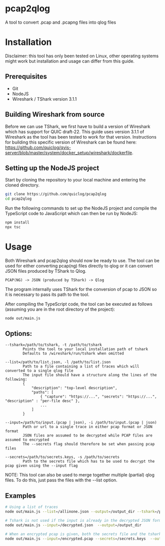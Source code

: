 # pcap2qlog
A tool to convert .pcap and .pcapng files into qlog files

# Installation

Disclaimer: this tool has only been tested on Linux, other operating systems might work but installation and usage can differ from this guide.

## Prerequisites

- Git
- NodeJS
- Wireshark / TShark version 3.1.1

## Building Wireshark from source

Before we can use TShark, we first have to build a version of Wireshark which has support for QUIC draft-22. This guide uses version 3.1.1 of Wireshark as the tool has been tested to work for that version. Instructions for building this specific version of Wireshark can be found here: https://github.com/quiclog/qvis-server/blob/master/system/docker_setup/wireshark/dockerfile.

## Setting up the NodeJS project

Start by cloning the repository to your local machine and entering the cloned directory.

```sh
git clone https://github.com/quiclog/pcap2qlog
cd pcap2qlog
```

Run the following commands to set up the NodeJS project and compile the TypeScript code to JavaScript which can then be run by NodeJS:

```sh
npm install
npx tsc
```

# Usage

Both Wireshark and pcap2qlog should now be ready to use. The tool can be used for either converting pcap(ng) files directly to qlog or it can convert JSON files produced by TShark to Qlog.

```
PCAP(NG) -> JSON (produced by TShark) -> Qlog
```

The program internally uses TShark for the conversion of pcap to JSON so it is necessary to pass its path to the tool.

After compiling the TypeScript code, the tool can be executed as follows (assuming you are in the root directory of the project):

```sh
node out/main.js
```

## Options:

```
--tshark=/path/to/tshark, -t /path/to/tshark
        Points the tool to your local installation path of tshark
        Defaults to /wireshark/run/tshark when omitted

--list=/path/to/list.json, -l /path/to/list.json
        Path to a file containing a list of traces which will converted to a single qlog file
        The input file should have a structure along the lines of the following:
        {
            "description": "top-level description",
            "paths": [
                { "capture": "https://...", "secrets": "https://...", "description" : "per-file desc" },
                ...
            ]
        }

--input=/path/to/input.(pcap | json), -i /path/to/input.(pcap | json)
        Path or url to a single trace in either pcap format or JSON format
        JSON files are assumed to be decrypted while PCAP files are assumed to encrypted
        The --secrets flag should therefore be set when passing pcap files

--secrets=/path/to/secrets.keys, -s /path/to/secrets
        Path to the secrets file which has to be used to decrypt the pcap given using the --input flag
```

NOTE: This tool can also be used to merge together multiple (partial) qlog files. To do this, just pass the files with the --list option.

## Examples

```sh
# Using a list of traces
node out/main.js --list=/allinone.json --output=/output_dir --tshark=/path/to/tshark

# Tshark is not used if the input is already in the decrypted JSON format
node out/main.js --input=/decrypted.json  --output=/output_dir

# When an encrypted pcap is given, both the secrets file and the tshark executable should be given
node out/main.js --input=/encrypted.pcap --secrets=/secrets.keys  --output=/output_dir --tshark=/path/to/tshark
```